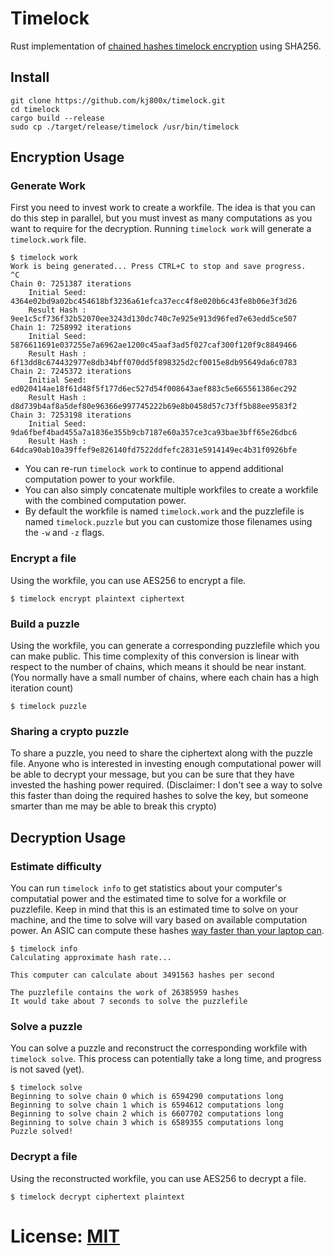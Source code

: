 # Timelock
Rust implementation of [chained hashes timelock encryption](https://www.gwern.net/Self-decrypting-files#hashing) using SHA256.

## Install

```
git clone https://github.com/kj800x/timelock.git
cd timelock
cargo build --release
sudo cp ./target/release/timelock /usr/bin/timelock
```

## Encryption Usage
### Generate Work
First you need to invest work to create a workfile. The idea is that you can do this step in parallel,
but you must invest as many computations as you want to require for the decryption. Running `timelock work`
will generate a `timelock.work` file.
```
$ timelock work
Work is being generated... Press CTRL+C to stop and save progress.
^C
Chain 0: 7251387 iterations
	Initial Seed: 4364e02bd9a02bc454618bf3236a61efca37ecc4f8e020b6c43fe8b06e3f3d26
	Result Hash : 9ee1c5cf736f32b52070ee3243d130dc740c7e925e913d96fed7e63edd5ce507
Chain 1: 7258992 iterations
	Initial Seed: 5876611691e037255e7a6962ae1200c45aaf3ad5f027caf300f120f9c8849466
	Result Hash : 6f13dd8c674432977e8db34bff070dd5f898325d2cf0015e8db95649da6c0783
Chain 2: 7245372 iterations
	Initial Seed: ed020414ae18f61d48f5f177d6ec527d54f008643aef883c5e665561386ec292
	Result Hash : d8d739b4af8a5def80e96366e997745222b69e8b0458d57c73ff5b88ee9583f2
Chain 3: 7253198 iterations
	Initial Seed: 9da6fbef4bad455a7a1836e355b9cb7187e60a357ce3ca93bae3bff65e26dbc6
	Result Hash : 64dca90ab10a39ffef9e826140fd7522ddfefc2831e5914149ec4b31f0926bfe
```
* You can re-run `timelock work` to continue to append additional computation power to your workfile.
* You can also simply concatenate multiple workfiles to create a workfile with the combined computation power.
* By default the workfile is named `timelock.work` and the puzzlefile is named `timelock.puzzle` but you
  can customize those filenames using the `-w` and `-z` flags.

### Encrypt a file
Using the workfile, you can use AES256 to encrypt a file.
```
$ timelock encrypt plaintext ciphertext
```

### Build a puzzle
Using the workfile, you can generate a corresponding puzzlefile which you can make public. This time complexity of this 
conversion is linear with respect to the number of chains, which means it should be near instant. (You normally have a small
number of chains, where each chain has a high iteration count)
```
$ timelock puzzle
```

### Sharing a crypto puzzle
To share a puzzle, you need to share the ciphertext along with the puzzle file. Anyone who is interested in investing
enough computational power will be able to decrypt your message, but you can be sure that they have invested the hashing
power required. (Disclaimer: I don't see a way to solve this faster than doing the required hashes to solve the key,
but someone smarter than me may be able to break this crypto)

## Decryption Usage
### Estimate difficulty
You can run `timelock info` to get statistics about your computer's computatial power and the estimated time to solve for a
workfile or puzzlefile. Keep in mind that this is an estimated time to solve on your machine, and the time to solve will vary
based on available computation power. An ASIC can compute these hashes [way faster than your laptop
can](https://en.bitcoin.it/wiki/Mining_hardware_comparison).

```
$ timelock info
Calculating approximate hash rate...

This computer can calculate about 3491563 hashes per second

The puzzlefile contains the work of 26385959 hashes
It would take about 7 seconds to solve the puzzlefile
```

### Solve a puzzle
You can solve a puzzle and reconstruct the corresponding workfile with `timelock solve`. This process can potentially
take a long time, and progress is not saved (yet).

```
$ timelock solve
Beginning to solve chain 0 which is 6594290 computations long
Beginning to solve chain 1 which is 6594612 computations long
Beginning to solve chain 2 which is 6607702 computations long
Beginning to solve chain 3 which is 6589355 computations long
Puzzle solved!
```

### Decrypt a file
Using the reconstructed workfile, you can use AES256 to decrypt a file.
```
$ timelock decrypt ciphertext plaintext
```

# License: [MIT](./LICENSE)
